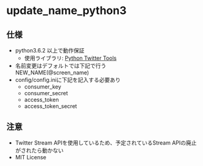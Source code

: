 # update_name_python3

## 仕様

- python3.6.2 以上で動作保証
  - 使用ライブラリ: [Python Twitter Tools](https://github.com/sixohsix/twitter)
- 名前変更はデフォルトでは下記で行う  
  NEW\_NAME(@screen_name)
- config/config.iniに下記を記入する必要あり
  - consumer\_key
  - consumer\_secret
  - access\_token
  - access\_token\_secret

## 注意

- Twitter Stream APIを使用しているため、予定されているStream APIの廃止がされたら動かない
- MIT License
